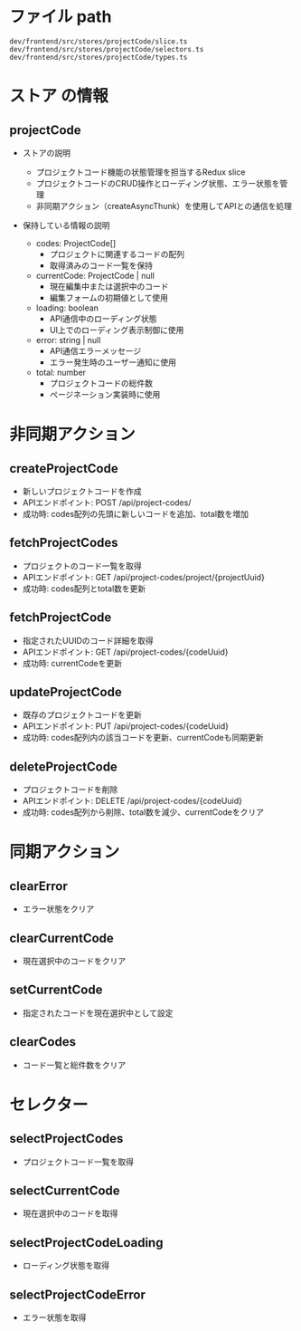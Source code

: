 # ファイル path

```
dev/frontend/src/stores/projectCode/slice.ts
dev/frontend/src/stores/projectCode/selectors.ts
dev/frontend/src/stores/projectCode/types.ts
```

# ストア の情報

## projectCode

- ストアの説明
  - プロジェクトコード機能の状態管理を担当するRedux slice
  - プロジェクトコードのCRUD操作とローディング状態、エラー状態を管理
  - 非同期アクション（createAsyncThunk）を使用してAPIとの通信を処理

- 保持している情報の説明
  - codes: ProjectCode[]
    - プロジェクトに関連するコードの配列
    - 取得済みのコード一覧を保持
  - currentCode: ProjectCode | null
    - 現在編集中または選択中のコード
    - 編集フォームの初期値として使用
  - loading: boolean
    - API通信中のローディング状態
    - UI上でのローディング表示制御に使用
  - error: string | null
    - API通信エラーメッセージ
    - エラー発生時のユーザー通知に使用
  - total: number
    - プロジェクトコードの総件数
    - ページネーション実装時に使用

# 非同期アクション

## createProjectCode
- 新しいプロジェクトコードを作成
- APIエンドポイント: POST /api/project-codes/
- 成功時: codes配列の先頭に新しいコードを追加、total数を増加

## fetchProjectCodes
- プロジェクトのコード一覧を取得
- APIエンドポイント: GET /api/project-codes/project/{projectUuid}
- 成功時: codes配列とtotal数を更新

## fetchProjectCode
- 指定されたUUIDのコード詳細を取得
- APIエンドポイント: GET /api/project-codes/{codeUuid}
- 成功時: currentCodeを更新

## updateProjectCode
- 既存のプロジェクトコードを更新
- APIエンドポイント: PUT /api/project-codes/{codeUuid}
- 成功時: codes配列内の該当コードを更新、currentCodeも同期更新

## deleteProjectCode
- プロジェクトコードを削除
- APIエンドポイント: DELETE /api/project-codes/{codeUuid}
- 成功時: codes配列から削除、total数を減少、currentCodeをクリア

# 同期アクション

## clearError
- エラー状態をクリア

## clearCurrentCode
- 現在選択中のコードをクリア

## setCurrentCode
- 指定されたコードを現在選択中として設定

## clearCodes
- コード一覧と総件数をクリア

# セレクター

## selectProjectCodes
- プロジェクトコード一覧を取得

## selectCurrentCode
- 現在選択中のコードを取得

## selectProjectCodeLoading
- ローディング状態を取得

## selectProjectCodeError
- エラー状態を取得